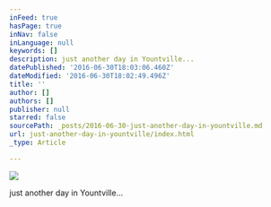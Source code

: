 ```yaml
---
inFeed: true
hasPage: true
inNav: false
inLanguage: null
keywords: []
description: just another day in Yountville...
datePublished: '2016-06-30T18:03:06.460Z'
dateModified: '2016-06-30T18:02:49.496Z'
title: ''
author: []
authors: []
publisher: null
starred: false
sourcePath: _posts/2016-06-30-just-another-day-in-yountville.md
url: just-another-day-in-yountville/index.html
_type: Article

---
```

![](https://the-grid-user-content.s3-us-west-2.amazonaws.com/81fe6973-5997-4b04-9174-0847c633ef33.jpg)

just another day in Yountville...